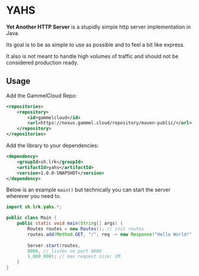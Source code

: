 # YAHS

**Yet Another HTTP Server** is a stupidly simple http server implementation in Java. 

Its goal is to be as simple to use as possible and to feel a bit like express.

It also is not meant to handle high volumes of traffic and should not be considered production ready.

## Usage

Add the GammelCloud Repo:

```xml
<repositories>
    <repository>
        <id>gammelcloud</id>
        <url>https://nexus.gammel.cloud/repository/maven-public/</url>
    </repository>
</repositories>
```

Add the library to your dependencies:

```xml
<dependency>
    <groupId>sh.lrk</groupId>
    <artifactId>yahs</artifactId>
    <version>1.0.0-SNAPSHOT</version>
</dependency>
```

Below is an example `main()` but technically you can start the server wherever you need to.

```java
import sh.lrk.yahs.*;

public class Main {
    public static void main(String[] args) {
        Routes routes = new Routes(); // init routes
        routes.add(Method.GET, "/", req -> new Response("Hello World!", Status.OK)); // add route
        
        Server.start(routes,
        8080, // listen on port 8080
        1_000_000); // max request size: 1M
    }
}
```
